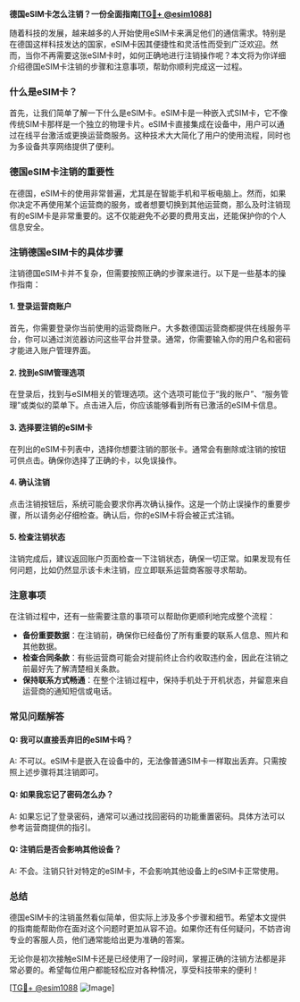 **德国eSIM卡怎么注销？一份全面指南[[TG💪+ @esim1088](https://t.me/s/esim1088)]**

随着科技的发展，越来越多的人开始使用eSIM卡来满足他们的通信需求。特别是在德国这样科技发达的国家，eSIM卡因其便捷性和灵活性而受到广泛欢迎。然而，当你不再需要这张eSIM卡时，如何正确地进行注销操作呢？本文将为你详细介绍德国eSIM卡注销的步骤和注意事项，帮助你顺利完成这一过程。

### 什么是eSIM卡？

首先，让我们简单了解一下什么是eSIM卡。eSIM卡是一种嵌入式SIM卡，它不像传统SIM卡那样是一个独立的物理卡片。eSIM卡直接集成在设备中，用户可以通过在线平台激活或更换运营商服务。这种技术大大简化了用户的使用流程，同时也为多设备共享网络提供了便利。

### 德国eSIM卡注销的重要性

在德国，eSIM卡的使用非常普遍，尤其是在智能手机和平板电脑上。然而，如果你决定不再使用某个运营商的服务，或者想要切换到其他运营商，那么及时注销现有的eSIM卡是非常重要的。这不仅能避免不必要的费用支出，还能保护你的个人信息安全。

### 注销德国eSIM卡的具体步骤

注销德国eSIM卡并不复杂，但需要按照正确的步骤来进行。以下是一些基本的操作指南：

#### 1. 登录运营商账户

首先，你需要登录你当前使用的运营商账户。大多数德国运营商都提供在线服务平台，你可以通过浏览器访问这些平台并登录。通常，你需要输入你的用户名和密码才能进入账户管理界面。

#### 2. 找到eSIM管理选项

在登录后，找到与eSIM相关的管理选项。这个选项可能位于“我的账户”、“服务管理”或类似的菜单下。点击进入后，你应该能够看到所有已激活的eSIM卡信息。

#### 3. 选择要注销的eSIM卡

在列出的eSIM卡列表中，选择你想要注销的那张卡。通常会有删除或注销的按钮可供点击。确保你选择了正确的卡，以免误操作。

#### 4. 确认注销

点击注销按钮后，系统可能会要求你再次确认操作。这是一个防止误操作的重要步骤，所以请务必仔细检查。确认后，你的eSIM卡将会被正式注销。

#### 5. 检查注销状态

注销完成后，建议返回账户页面检查一下注销状态，确保一切正常。如果发现有任何问题，比如仍然显示该卡未注销，应立即联系运营商客服寻求帮助。

### 注意事项

在注销过程中，还有一些需要注意的事项可以帮助你更顺利地完成整个流程：

- **备份重要数据**：在注销前，确保你已经备份了所有重要的联系人信息、照片和其他数据。
- **检查合同条款**：有些运营商可能会对提前终止合约收取违约金，因此在注销之前最好先了解清楚相关条款。
- **保持联系方式畅通**：在整个注销过程中，保持手机处于开机状态，并留意来自运营商的通知短信或电话。

### 常见问题解答

#### Q: 我可以直接丢弃旧的eSIM卡吗？
A: 不可以。eSIM卡是嵌入在设备中的，无法像普通SIM卡一样取出丢弃。只需按照上述步骤将其注销即可。

#### Q: 如果我忘记了密码怎么办？
A: 如果忘记了登录密码，通常可以通过找回密码的功能重置密码。具体方法可以参考运营商提供的指引。

#### Q: 注销后是否会影响其他设备？
A: 不会。注销只针对特定的eSIM卡，不会影响其他设备上的eSIM卡正常使用。

### 总结

德国eSIM卡的注销虽然看似简单，但实际上涉及多个步骤和细节。希望本文提供的指南能帮助你在面对这个问题时更加从容不迫。如果你还有任何疑问，不妨咨询专业的客服人员，他们通常能给出更为准确的答案。

无论你是初次接触eSIM卡还是已经使用了一段时间，掌握正确的注销方法都是非常必要的。希望每位用户都能轻松应对各种情况，享受科技带来的便利！

[[TG💪+ @esim1088](https://t.me/s/esim1088) ![Image](https://i.postimg.cc/4NQfJmqS/Snipaste-2025-05-13-00-14-12.png)]